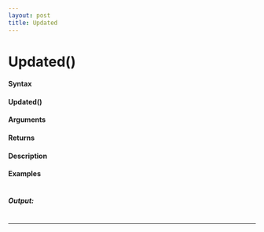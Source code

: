 ```yaml
---
layout: post
title: Updated
---
```


# Updated()


#### Syntax

#### Updated()

#### Arguments

#### Returns

#### Description

#### Examples

```

```

##### Output:

```

```

---